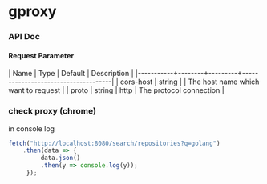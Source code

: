 # gproxy

### API Doc
#### Request Parameter
| Name      | Type   | Default | Description                         |
|-----------+--------+---------+-------------------------------------|
| cors-host | string |         | The host name which want to request |
| proto     | string | http    | The protocol connection             |


### check proxy (chrome)
in console log
```js
fetch("http://localhost:8080/search/repositories?q=golang")
    .then(data => {
         data.json()
         .then(y => console.log(y));
     });
```
